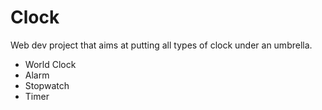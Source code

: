 # Clock
Web dev project that aims at putting all types of clock under an umbrella.
- World Clock
- Alarm
- Stopwatch
- Timer
